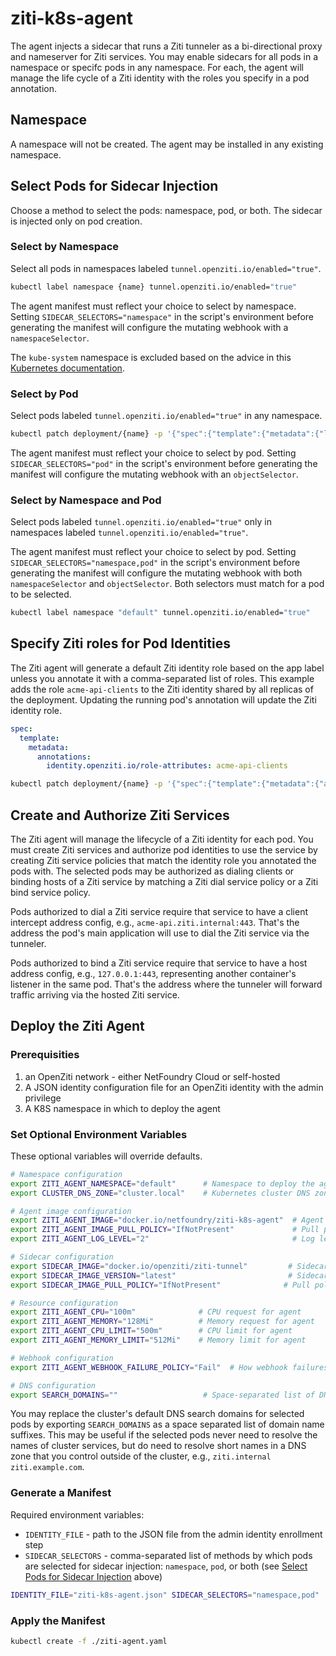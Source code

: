# ziti-k8s-agent

The agent injects a sidecar that runs a Ziti tunneler as a bi-directional proxy and nameserver for Ziti services. You may enable sidecars for all pods in a namespace or specifc pods in any namespace. For each, the agent will manage the life cycle of a Ziti identity with the roles you specify in a pod annotation.

## Namespace

A namespace will not be created. The agent may be installed in any existing namespace.

## Select Pods for Sidecar Injection

Choose a method to select the pods: namespace, pod, or both. The sidecar is injected only on pod creation.

### Select by Namespace

Select all pods in namespaces labeled `tunnel.openziti.io/enabled="true"`.

```bash
kubectl label namespace {name} tunnel.openziti.io/enabled="true"
```

The agent manifest must reflect your choice to select by namespace. Setting `SIDECAR_SELECTORS="namespace"` in the script's environment before generating the manifest will configure the mutating webhook with a `namespaceSelector`.

The `kube-system` namespace is excluded based on the advice in this [Kubernetes documentation](https://kubernetes.io/docs/reference/access-authn-authz/extensible-admission-controllers/#avoiding-operating-on-the-kube-system-namespace).

### Select by Pod

Select pods labeled `tunnel.openziti.io/enabled="true"` in any namespace.

```bash
kubectl patch deployment/{name} -p '{"spec":{"template":{"metadata":{"labels":{"tunnel.openziti.io/enabled":"true"}}}}}'
```

The agent manifest must reflect your choice to select by pod. Setting `SIDECAR_SELECTORS="pod"` in the script's environment before generating the manifest will configure the mutating webhook with an `objectSelector`.

### Select by Namespace and Pod

Select pods labeled `tunnel.openziti.io/enabled="true"` only in namespaces labeled `tunnel.openziti.io/enabled="true"`.

The agent manifest must reflect your choice to select by pod. Setting `SIDECAR_SELECTORS="namespace,pod"` in the script's environment before generating the manifest will configure the mutating webhook with both `namespaceSelector` and `objectSelector`. Both selectors must match for a pod to be selected.

```bash
kubectl label namespace "default" tunnel.openziti.io/enabled="true"
```

## Specify Ziti roles for Pod Identities

The Ziti agent will generate a default Ziti identity role based on the app label unless you annotate it with a comma-separated list of roles. This example adds the role `acme-api-clients` to the Ziti identity shared by all replicas of the deployment. Updating the running pod's annotation will update the Ziti identity role.

```yaml
spec:
  template:
    metadata:
      annotations:
        identity.openziti.io/role-attributes: acme-api-clients
```

```bash
kubectl patch deployment/{name} -p '{"spec":{"template":{"metadata":{"annotations":{"identity.openziti.io/role-attributes":"acme-api-clients"}}}}}'
```

## Create and Authorize Ziti Services

The Ziti agent will manage the lifecycle of a Ziti identity for each pod. You must create Ziti services and authorize pod identities to use the service by creating Ziti service policies that match the identity role you annotated the pods with. The selected pods may be authorized as dialing clients or binding hosts of a Ziti service by matching a Ziti dial service policy or a Ziti bind service policy.

Pods authorized to dial a Ziti service require that service to have a client intercept address config, e.g., `acme-api.ziti.internal:443`. That's the address the pod's main application will use to dial the Ziti service via the tunneler.

Pods authorized to bind a Ziti service require that service to have a host address config, e.g., `127.0.0.1:443`, representing another container's listener in the same pod. That's the address where the tunneler will forward traffic arriving via the hosted Ziti service.

## Deploy the Ziti Agent

### Prerequisities

1. an OpenZiti network - either NetFoundry Cloud or self-hosted
1. A JSON identity configuration file for an OpenZiti identity with the admin privilege
1. A K8S namespace in which to deploy the agent

### Set Optional Environment Variables

These optional variables will override defaults.

```bash
# Namespace configuration
export ZITI_AGENT_NAMESPACE="default"      # Namespace to deploy the agent
export CLUSTER_DNS_ZONE="cluster.local"    # Kubernetes cluster DNS zone

# Agent image configuration
export ZITI_AGENT_IMAGE="docker.io/netfoundry/ziti-k8s-agent"  # Agent container image
export ZITI_AGENT_IMAGE_PULL_POLICY="IfNotPresent"             # Pull policy for agent image
export ZITI_AGENT_LOG_LEVEL="2"                                # Log level for agent (0-5)

# Sidecar configuration
export SIDECAR_IMAGE="docker.io/openziti/ziti-tunnel"         # Sidecar container image
export SIDECAR_IMAGE_VERSION="latest"                         # Sidecar image version
export SIDECAR_IMAGE_PULL_POLICY="IfNotPresent"              # Pull policy for sidecar image

# Resource configuration
export ZITI_AGENT_CPU="100m"              # CPU request for agent
export ZITI_AGENT_MEMORY="128Mi"          # Memory request for agent
export ZITI_AGENT_CPU_LIMIT="500m"        # CPU limit for agent
export ZITI_AGENT_MEMORY_LIMIT="512Mi"    # Memory limit for agent

# Webhook configuration
export ZITI_AGENT_WEBHOOK_FAILURE_POLICY="Fail"  # How webhook failures are handled (Fail or Ignore)

# DNS configuration
export SEARCH_DOMAINS=""                   # Space-separated list of DNS search domains
```

You may replace the cluster's default DNS search domains for selected pods by exporting `SEARCH_DOMAINS` as a space separated list of domain name suffixes. This may be useful if the selected pods never need to resolve the names of cluster services, but do need to resolve short names in a DNS zone that you control outside of the cluster, e.g., `ziti.internal ziti.example.com`.

### Generate a Manifest

Required environment variables:

- `IDENTITY_FILE` - path to the JSON file from the admin identity enrollment step
- `SIDECAR_SELECTORS` - comma-separated list of methods by which pods are selected for sidecar injection: `namespace`, `pod`, or both (see [Select Pods for Sidecar Injection](#select-pods-for-sidecar-injection) above)

```bash
IDENTITY_FILE="ziti-k8s-agent.json" SIDECAR_SELECTORS="namespace,pod" ./generate-ziti-agent-manifest.bash > ./ziti-agent.yaml
```

### Apply the Manifest

```bash
kubectl create -f ./ziti-agent.yaml
```
